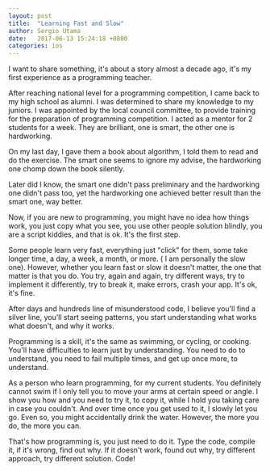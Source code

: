 ```yaml
---
layout: post
title:  "Learning Fast and Slow"
author: Sergio Utama
date:   2017-06-13 15:24:18 +0800
categories: ios
---
```

I want to share something, it's about a story almost a decade ago, it's my first experience as a programming teacher.

After reaching national level for a programming competition, I came back to my high school as alumni. I was determined to share my knowledge to my juniors. I was appointed by the local council committee, to provide training for the preparation of programming competition. I acted as a mentor for 2 students for a week. They are brilliant, one is smart, the other one is hardworking.

On my last day, I gave them a book about algorithm, I told them to read and do the exercise. The smart one seems to ignore my advise, the hardworking one chomp down the book silently.

Later did I know, the smart one didn't pass preliminary and the hardworking one didn't pass too, yet the hardworking one achieved better result than the smart one, way better.

Now, if you are new to programming, you might have no idea how things work, you just copy what you see, you use other people solution blindly, you are a script kiddies, and that is ok. It's the first step.

Some people learn very fast, everything just "click" for them, some take longer time, a day, a week, a month, or more. ( I am personally the slow one). However, whether you learn fast or slow it doesn't matter, the one that matter is that you do. You try, again and again, try different ways, try to implement it differently, try to break it, make errors, crash your app. It's ok, it's fine.

After days and hundreds line of misunderstood code, I believe you'll find a silver line, you'll start seeing patterns, you start understanding what works what doesn't, and why it works.

Programming is a skill, it's the same as swimming, or cycling, or cooking. You'll have difficulties to learn just by understanding. You need to do to understand, you need to fail multiple times, and get up once more, to understand.

As a person who learn programming, for my current students.
You definitely cannot swim if I only tell you to move your arms at certain speed or angle. I show you how and you need to try it, to copy it, while I hold you taking care in case you couldn't. And over time once you get used to it, I slowly let you go. Even so, you might accidentally drink the water. However, the more you do, the more you can.

That's how programming is, you just need to do it. Type the code, compile it, if it's wrong, find out why. If it doesn't work, found out why, try different approach, try different solution. Code!
